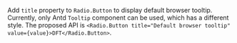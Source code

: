 Add `title` property to `Radio.Button` to display default browser tooltip. Currently, only Antd `Tooltip` component can be used, which has a different style. The proposed API is `<Radio.Button title="Default browser tooltip" value={value}>DFT</Radio.Button>`.

